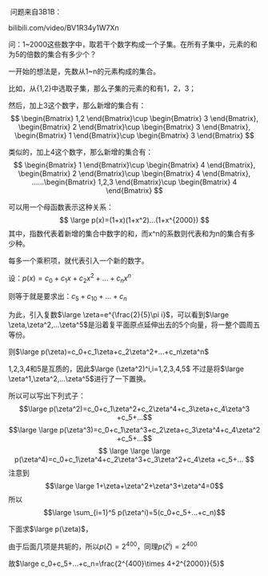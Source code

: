 ​
问题来自3B1B：

bilibili.com/video/BV1R34y1W7Xn

​
问：1~2000这些数字中，取若干个数字构成一个子集。在所有子集中，元素的和为5的倍数的集合有多少个？


一开始的想法是，先数从1~n的元素构成的集合。

比如，从{1,2}中选取子集，那么子集的元素的和有1，2，3；

然后，加上3这个数字，那么新增的集合有：
$$
\begin{Bmatrix} 1,2 \end{Bmatrix}\cup \begin{Bmatrix} 3 \end{Bmatrix}, \begin{Bmatrix} 2 \end{Bmatrix}\cup \begin{Bmatrix} 3 \end{Bmatrix}, \begin{Bmatrix} 1 \end{Bmatrix}\cup \begin{Bmatrix} 3 \end{Bmatrix}
$$

类似的，加上4这个数字，那么新增的集合有：
$$
\begin{Bmatrix} 1 \end{Bmatrix}\cup \begin{Bmatrix} 4 \end{Bmatrix}, \begin{Bmatrix} 2 \end{Bmatrix}\cup \begin{Bmatrix} 4 \end{Bmatrix}, ......\begin{Bmatrix} 1,2,3 \end{Bmatrix}\cup \begin{Bmatrix} 4 \end{Bmatrix}
$$

可以用一个母函数表示这种关系：
$$
\large p(x)=(1+x)(1+x^2)...(1+x^{2000})
$$
其中，指数代表着新增的集合中数字的和，而x^n的系数则代表和为n的集合有多少种。

每多一个乘积项，就代表引入一个新的数字。

设：$p(x)=c_0+c_1x+c_2x^2+...+c_nx^n$

则等于就是要求出：$c_5+c_{10}+...+c_n$

为此，引入复数$\large \zeta=e^{\frac{2}{5}\pi i}$，可以看到$\large \zeta,\zeta^2,...\zeta^5$是沿着复平面原点延伸出去的5个向量，将一整个圆周五等份。

则$\large p(\zeta)=c_0+c_1\zeta+c_2\zeta^2+...+c_n\zeta^n$

1,2,3,4和5是互质的，因此$\large (\zeta^2)^i,i=1,2,3,4,5$ 不过是将$\large \zeta^1,\zeta^2,...\zeta^5$进行了一下置换。


所以可以写出下列式子：
$$\large p(\zeta^2)=c_0+c_1\zeta^2+c_2\zeta^4+c_3\zeta+c_4\zeta^3 +c_5+...$$
$$\large \large p(\zeta^3)=c_0+c_1\zeta^3+c_2\zeta+c_3\zeta^4+c_4\zeta^2 +c_5+...$$
$$
\large \large \large p(\zeta^4)=c_0+c_1\zeta^4+c_2\zeta^3+c_3\zeta^2+c_4\zeta +c_5+...
$$
注意到
$$\large \large 1+\zeta+\zeta^2+\zeta^3+\zeta^4=0$$
所以
$$\large \sum_{i=1}^5 p(\zeta^i)=5(c_0+c_5+...+c_n)$$

下面求$\large p(\zeta)$，

由于后面几项是共轭的，所以$p(\zeta)=2^{400}$，同理$p(\zeta^i)=2^{400}$

故$​​​​​​\large c_0+c_5+...+c_n=\frac{2^{400}\times 4+2^{2000}}{5}$


​​